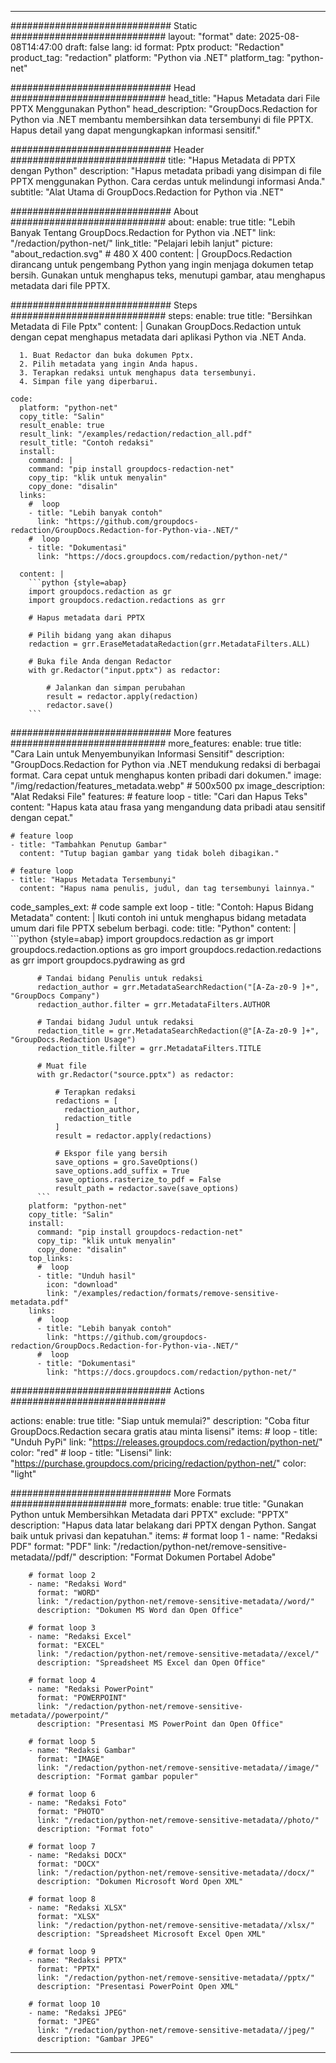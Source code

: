 
---
############################# Static ############################
layout: "format"
date:  2025-08-08T14:47:00
draft: false
lang: id
format: Pptx
product: "Redaction"
product_tag: "redaction"
platform: "Python via .NET"
platform_tag: "python-net"

############################# Head ############################
head_title: "Hapus Metadata dari File PPTX Menggunakan Python"
head_description: "GroupDocs.Redaction for Python via .NET membantu membersihkan data tersembunyi di file PPTX. Hapus detail yang dapat mengungkapkan informasi sensitif."

############################# Header ############################
title: "Hapus Metadata di PPTX dengan Python" 
description: "Hapus metadata pribadi yang disimpan di file PPTX menggunakan Python. Cara cerdas untuk melindungi informasi Anda."
subtitle: "Alat Utama di GroupDocs.Redaction for Python via .NET" 

############################# About ############################
about:
    enable: true
    title: "Lebih Banyak Tentang GroupDocs.Redaction for Python via .NET"
    link: "/redaction/python-net/"
    link_title: "Pelajari lebih lanjut"
    picture: "about_redaction.svg" # 480 X 400
    content: |
       GroupDocs.Redaction dirancang untuk pengembang Python yang ingin menjaga dokumen tetap bersih. Gunakan untuk menghapus teks, menutupi gambar, atau menghapus metadata dari file PPTX.

############################# Steps ############################
steps:
    enable: true
    title: "Bersihkan Metadata di File Pptx"
    content: |
      Gunakan GroupDocs.Redaction untuk dengan cepat menghapus metadata dari aplikasi Python via .NET Anda.
      
      1. Buat Redactor dan buka dokumen Pptx.
      2. Pilih metadata yang ingin Anda hapus.
      3. Terapkan redaksi untuk menghapus data tersembunyi.
      4. Simpan file yang diperbarui.
   
    code:
      platform: "python-net"
      copy_title: "Salin"
      result_enable: true
      result_link: "/examples/redaction/redaction_all.pdf"
      result_title: "Contoh redaksi"
      install:
        command: |
        command: "pip install groupdocs-redaction-net"
        copy_tip: "klik untuk menyalin"
        copy_done: "disalin"
      links:
        #  loop
        - title: "Lebih banyak contoh"
          link: "https://github.com/groupdocs-redaction/GroupDocs.Redaction-for-Python-via-.NET/"
        #  loop
        - title: "Dokumentasi"
          link: "https://docs.groupdocs.com/redaction/python-net/"
          
      content: |
        ```python {style=abap}
        import groupdocs.redaction as gr
        import groupdocs.redaction.redactions as grr

        # Hapus metadata dari PPTX

        # Pilih bidang yang akan dihapus
        redaction = grr.EraseMetadataRedaction(grr.MetadataFilters.ALL)

        # Buka file Anda dengan Redactor
        with gr.Redactor("input.pptx") as redactor:

            # Jalankan dan simpan perubahan
            result = redactor.apply(redaction)
            redactor.save()
        ```            


############################# More features ############################
more_features:
  enable: true
  title: "Cara Lain untuk Menyembunyikan Informasi Sensitif"
  description: "GroupDocs.Redaction for Python via .NET mendukung redaksi di berbagai format. Cara cepat untuk menghapus konten pribadi dari dokumen."
  image: "/img/redaction/features_metadata.webp" # 500x500 px
  image_description: "Alat Redaksi File"
  features:
    # feature loop
    - title: "Cari dan Hapus Teks"
      content: "Hapus kata atau frasa yang mengandung data pribadi atau sensitif dengan cepat."

    # feature loop
    - title: "Tambahkan Penutup Gambar"
      content: "Tutup bagian gambar yang tidak boleh dibagikan."

    # feature loop
    - title: "Hapus Metadata Tersembunyi"
      content: "Hapus nama penulis, judul, dan tag tersembunyi lainnya."
      
  code_samples_ext:
    # code sample ext loop
    - title: "Contoh: Hapus Bidang Metadata"
      content: |
        Ikuti contoh ini untuk menghapus bidang metadata umum dari file PPTX sebelum berbagi.
      code:
        title: "Python"
        content: |
          ```python {style=abap}
          import groupdocs.redaction as gr
          import groupdocs.redaction.options as gro
          import groupdocs.redaction.redactions as grr
          import groupdocs.pydrawing as grd

          # Tandai bidang Penulis untuk redaksi
          redaction_author = grr.MetadataSearchRedaction("[A-Za-z0-9 ]+", "GroupDocs Company")
          redaction_author.filter = grr.MetadataFilters.AUTHOR

          # Tandai bidang Judul untuk redaksi
          redaction_title = grr.MetadataSearchRedaction(@"[A-Za-z0-9 ]+", "GroupDocs.Redaction Usage")
          redaction_title.filter = grr.MetadataFilters.TITLE

          # Muat file
          with gr.Redactor("source.pptx") as redactor:

              # Terapkan redaksi
              redactions = [
                redaction_author,
                redaction_title
              ]
              result = redactor.apply(redactions)

              # Ekspor file yang bersih
              save_options = gro.SaveOptions()
              save_options.add_suffix = True
              save_options.rasterize_to_pdf = False
              result_path = redactor.save(save_options)
          ```
        platform: "python-net"
        copy_title: "Salin"
        install:
          command: "pip install groupdocs-redaction-net"
          copy_tip: "klik untuk menyalin"
          copy_done: "disalin"
        top_links:
          #  loop
          - title: "Unduh hasil"
            icon: "download"
            link: "/examples/redaction/formats/remove-sensitive-metadata.pdf"
        links:
          #  loop
          - title: "Lebih banyak contoh"
            link: "https://github.com/groupdocs-redaction/GroupDocs.Redaction-for-Python-via-.NET/"
          #  loop
          - title: "Dokumentasi"
            link: "https://docs.groupdocs.com/redaction/python-net/"


############################# Actions ############################

actions:
  enable: true
  title: "Siap untuk memulai?"
  description: "Coba fitur GroupDocs.Redaction secara gratis atau minta lisensi"
  items:
    #  loop
    - title: "Unduh PyPi"
      link: "https://releases.groupdocs.com/redaction/python-net/"
      color: "red"
        #  loop
    - title: "Lisensi"
      link: "https://purchase.groupdocs.com/pricing/redaction/python-net/"
      color: "light"


############################# More Formats #####################
more_formats:
    enable: true
    title: "Gunakan Python untuk Membersihkan Metadata dari PPTX"
    exclude: "PPTX"
    description: "Hapus data latar belakang dari PPTX dengan Python. Sangat baik untuk privasi dan kepatuhan."
    items: 
        # format loop 1
        - name: "Redaksi PDF"
          format: "PDF"
          link: "/redaction/python-net/remove-sensitive-metadata//pdf/"
          description: "Format Dokumen Portabel Adobe"

        # format loop 2
        - name: "Redaksi Word"
          format: "WORD"
          link: "/redaction/python-net/remove-sensitive-metadata//word/"
          description: "Dokumen MS Word dan Open Office"
          
        # format loop 3
        - name: "Redaksi Excel"
          format: "EXCEL"
          link: "/redaction/python-net/remove-sensitive-metadata//excel/"
          description: "Spreadsheet MS Excel dan Open Office"

        # format loop 4
        - name: "Redaksi PowerPoint"
          format: "POWERPOINT"
          link: "/redaction/python-net/remove-sensitive-metadata//powerpoint/"
          description: "Presentasi MS PowerPoint dan Open Office"

        # format loop 5
        - name: "Redaksi Gambar"
          format: "IMAGE"
          link: "/redaction/python-net/remove-sensitive-metadata//image/"
          description: "Format gambar populer"

        # format loop 6
        - name: "Redaksi Foto"
          format: "PHOTO"
          link: "/redaction/python-net/remove-sensitive-metadata//photo/"
          description: "Format foto"

        # format loop 7
        - name: "Redaksi DOCX"
          format: "DOCX"
          link: "/redaction/python-net/remove-sensitive-metadata//docx/"
          description: "Dokumen Microsoft Word Open XML"
          
        # format loop 8
        - name: "Redaksi XLSX"
          format: "XLSX"
          link: "/redaction/python-net/remove-sensitive-metadata//xlsx/"
          description: "Spreadsheet Microsoft Excel Open XML"
          
        # format loop 9
        - name: "Redaksi PPTX"
          format: "PPTX"
          link: "/redaction/python-net/remove-sensitive-metadata//pptx/"
          description: "Presentasi PowerPoint Open XML"

        # format loop 10
        - name: "Redaksi JPEG"
          format: "JPEG"
          link: "/redaction/python-net/remove-sensitive-metadata//jpeg/"
          description: "Gambar JPEG"


---